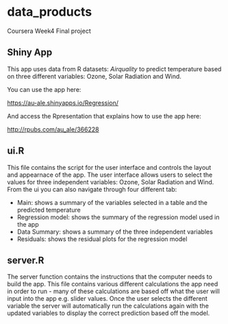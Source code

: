 # data_products
Coursera Week4 Final project

## Shiny App

This app uses data from R datasets: *Airquality* to predict temperature based on three different variables: Ozone, Solar Radiation and Wind.

You can use the app here: 

https://au-ale.shinyapps.io/Regression/

And access the Rpresentation that explains how to use the app here:

http://rpubs.com/au_ale/366228

## ui.R

This file contains the script for the user interface and controls the layout and appearnace of the app. The user interface allows users to select the values for three independent variables: Ozone, Solar Radiation and Wind. 
From the ui you can also navigate through four different tab:
- Main: shows a summary of the variables selected in a table and the predicted temperature
- Regression model: shows the summary of the regression model used in the app
- Data Summary: shows a summary of the three independent variables
- Residuals: shows the residual plots for the regression model

## server.R

The server function contains the instructions that the computer needs to build the app. This file contains various different calculations the app need in order to run - many of these calculations are based off what the user will input into the app e.g. slider values. 
Once the user selects the different variable the server will automatically run the calculations again with the updated variables to display the correct prediction based off the model.
